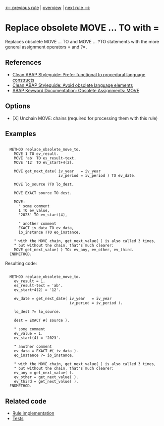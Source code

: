 [<-- previous rule](AddToEtcRule.md) | [overview](../rules.md) | [next rule -->](TranslateRule.md)

# Replace obsolete MOVE ... TO with =

Replaces obsolete MOVE ... TO and MOVE ... ?TO statements with the more general assignment operators = and ?=.

## References

* [Clean ABAP Styleguide: Prefer functional to procedural language constructs](https://github.com/SAP/styleguides/blob/main/clean-abap/CleanABAP.md#prefer-functional-to-procedural-language-constructs)
* [Clean ABAP Styleguide: Avoid obsolete language elements](https://github.com/SAP/styleguides/blob/main/clean-abap/CleanABAP.md#avoid-obsolete-language-elements)
* [ABAP Keyword Documentation: Obsolete Assignments: MOVE](https://help.sap.com/doc/abapdocu_latest_index_htm/latest/en-US/index.htm?file=abapmove_obs.htm)

## Options

* \[X\] Unchain MOVE: chains \(required for processing them with this rule\)

## Examples


```ABAP

  METHOD replace_obsolete_move_to.
    MOVE 1 TO ev_result.
    MOVE 'ab' TO es_result-text.
    MOVE '12' TO ev_start+4(2).

    MOVE get_next_date( iv_year   = iv_year
                        iv_period = iv_period ) TO ev_date.

    MOVE lo_source ?TO lo_dest.

    MOVE EXACT source TO dest.

    MOVE:
      " some comment
      1 TO ev_value,
      '2023' TO ev_start(4),

      " another comment
      EXACT iv_data TO ev_data,
      io_instance ?TO eo_instance.

    " with the MOVE chain, get_next_value( ) is also called 3 times,
    " but without the chain, that's much clearer:
    MOVE get_next_value( ) TO: ev_any, ev_other, ev_third.
  ENDMETHOD.
```

Resulting code:

```ABAP

  METHOD replace_obsolete_move_to.
    ev_result = 1.
    es_result-text = 'ab'.
    ev_start+4(2) = '12'.

    ev_date = get_next_date( iv_year   = iv_year
                             iv_period = iv_period ).

    lo_dest ?= lo_source.

    dest = EXACT #( source ).

    " some comment
    ev_value = 1.
    ev_start(4) = '2023'.

    " another comment
    ev_data = EXACT #( iv_data ).
    eo_instance ?= io_instance.

    " with the MOVE chain, get_next_value( ) is also called 3 times,
    " but without the chain, that's much clearer:
    ev_any = get_next_value( ).
    ev_other = get_next_value( ).
    ev_third = get_next_value( ).
  ENDMETHOD.
```

## Related code

* [Rule implementation](../../com.sap.adt.abapcleaner/src/com/sap/adt/abapcleaner/rules/commands/MoveToRule.java)
* [Tests](../../test/com.sap.adt.abapcleaner.test/src/com/sap/adt/abapcleaner/rules/commands/MoveToTest.java)

